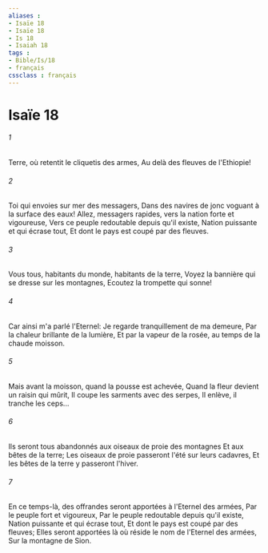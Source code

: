 ```yaml
---
aliases : 
- Isaïe 18
- Isaïe 18
- Is 18
- Isaiah 18
tags : 
- Bible/Is/18
- français
cssclass : français
---
```


# Isaïe 18

###### 1
Terre, où retentit le cliquetis des armes, Au delà des fleuves de l'Ethiopie!
###### 2
Toi qui envoies sur mer des messagers, Dans des navires de jonc voguant à la surface des eaux! Allez, messagers rapides, vers la nation forte et vigoureuse, Vers ce peuple redoutable depuis qu'il existe, Nation puissante et qui écrase tout, Et dont le pays est coupé par des fleuves.
###### 3
Vous tous, habitants du monde, habitants de la terre, Voyez la bannière qui se dresse sur les montagnes, Ecoutez la trompette qui sonne!
###### 4
Car ainsi m'a parlé l'Eternel: Je regarde tranquillement de ma demeure, Par la chaleur brillante de la lumière, Et par la vapeur de la rosée, au temps de la chaude moisson.
###### 5
Mais avant la moisson, quand la pousse est achevée, Quand la fleur devient un raisin qui mûrit, Il coupe les sarments avec des serpes, Il enlève, il tranche les ceps...
###### 6
Ils seront tous abandonnés aux oiseaux de proie des montagnes Et aux bêtes de la terre; Les oiseaux de proie passeront l'été sur leurs cadavres, Et les bêtes de la terre y passeront l'hiver.
###### 7
En ce temps-là, des offrandes seront apportées à l'Eternel des armées, Par le peuple fort et vigoureux, Par le peuple redoutable depuis qu'il existe, Nation puissante et qui écrase tout, Et dont le pays est coupé par des fleuves; Elles seront apportées là où réside le nom de l'Eternel des armées, Sur la montagne de Sion.
